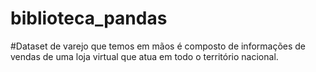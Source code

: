 # biblioteca_pandas


#Dataset de varejo que temos em mãos é composto de informações de vendas de uma loja virtual que atua em todo o território nacional.
